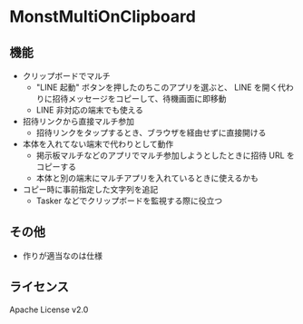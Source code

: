 # MonstMultiOnClipboard

## 機能

* クリップボードでマルチ
  - "LINE 起動" ボタンを押したのちこのアプリを選ぶと、 LINE を開く代わりに招待メッセージをコピーして、待機画面に即移動
  - LINE 非対応の端末でも使える
* 招待リンクから直接マルチ参加
  - 招待リンクをタップするとき、ブラウザを経由せずに直接開ける
* 本体を入れてない端末で代わりとして動作
  - 掲示板マルチなどのアプリでマルチ参加しようとしたときに招待 URL をコピーする
  - 本体と別の端末にマルチアプリを入れているときに使えるかも
* コピー時に事前指定した文字列を追記
  - Tasker などでクリップボードを監視する際に役立つ

## その他

* 作りが適当なのは仕様

## ライセンス

Apache License v2.0
